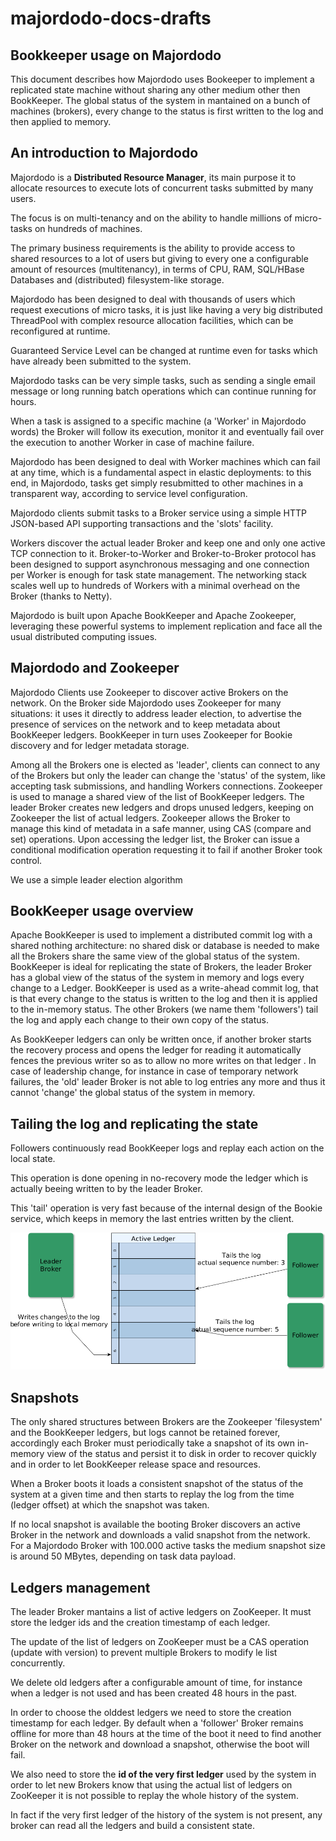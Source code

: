 # majordodo-docs-drafts

## Bookkeeper usage on Majordodo 

 This document describes how Majordodo uses Bookeeper to implement a replicated state machine without sharing any other medium other then BookKeeper.
 The global status of the system in mantained on a bunch of machines (brokers), every change to the status is first written to the log and then applied to memory.


## An introduction to Majordodo

  Majordodo is a **Distributed Resource Manager**, its main purpose it to allocate resources to execute lots of concurrent tasks submitted by many users.

  The focus is on multi-tenancy and on the ability to handle millions of micro-tasks on hundreds of machines.
    
  The primary business requirements is the ability to provide access to shared resources to a lot of users but giving to every one a configurable amount of resources (multitenancy), in terms of CPU, RAM, SQL/HBase Databases and (distributed) filesystem-like storage.

  Majordodo has been designed to deal with thousands of users which request executions of micro tasks, it is just like having a very big distributed ThreadPool with complex resource allocation facilities, which can be reconfigured at runtime.

  Guaranteed Service Level can be changed at runtime even for tasks which have already been submitted to the system.

  Majordodo tasks can be very simple tasks, such as sending a single email message or long running batch operations which can continue running for hours.

  When a task is assigned to a specific machine (a 'Worker' in Majordodo words) the Broker will follow its execution, monitor it and eventually fail over the execution to another Worker in case of machine failure.

  Majordodo has been designed to deal with Worker machines which can fail at any time, which is a fundamental aspect in elastic deployments: to this end, in Majordodo, tasks get simply resubmitted to other machines in a transparent way, according to service level configuration.

  Majordodo clients submit tasks to a Broker service using a simple HTTP JSON-based API supporting transactions and the 'slots' facility.

  Workers discover the actual leader Broker and keep one and only one active TCP connection to it. Broker-to-Worker and Broker-to-Broker protocol has been designed to support asynchronous messaging and one connection per Worker is enough for task state management. The networking stack scales well up to hundreds of Workers with a minimal overhead on the Broker (thanks to Netty).

  Majordodo is built upon Apache BookKeeper and Apache Zookeeper, leveraging these powerful systems to implement replication and face all the usual distributed computing issues.

## Majordodo and Zookeeper

  Majordodo Clients use Zookeeper to discover active Brokers on the network.
  On the Broker side Majordodo uses Zookeeper for many situations: it uses it directly to address leader election, to advertise the presence of services on the network and to keep metadata about BookKeeper ledgers. BookKeeper in turn uses Zookeeper for Bookie discovery and for ledger metadata storage.

  Among all the Brokers one is elected as 'leader', clients can connect to any of the Brokers but only the leader can change the 'status' of the system, like accepting task submissions, and handling Workers connections.
  Zookeeper is used to manage a shared view of the list of BookKeeper ledgers. The leader Broker creates new ledgers and drops unused ledgers, keeping on Zookeeper the list of actual ledgers.
  Zookeeper allows the Broker to manage this kind of metadata in a safe manner, using CAS (compare and set) operations. Upon accessing the ledger list, the Broker can issue a conditional modification operation requesting it to fail if another Broker took control.

  We use a simple leader election algorithm 

## BookKeeper usage overview

  Apache BookKeeper is used to implement a distributed commit log with a shared nothing architecture: no shared disk or database is needed to make all the Brokers share the same view of the global status of the system.
  BookKeeper is ideal for replicating the state of Brokers, the leader Broker has a global view of the status of the system in memory and logs every change to a Ledger.
  BookKeeper is used as a write-ahead commit log, that is that every change to the status is written to the log and then it is applied to the in-memory status.
  The other Brokers (we name them 'followers') tail the log and apply each change to their own copy of the status.
  
  As BookKeeper ledgers can only be written once, if another broker starts the recovery process and opens the ledger for reading it automatically fences the previous writer so as to allow no more writes on that ledger .
  In case of leadership change, for instance in case of temporary network failures, the 'old' leader Broker is not able to log entries any more and thus it cannot 'change' the global status of the system in memory.

## Tailing the log and replicating the state

  Followers continuously read BookKeeper logs and replay each action on the local state. 

  This operation is done opening in no-recovery mode the ledger which is actually beeing written to by the leader Broker.

  This 'tail' operation is very fast because of the internal design of the Bookie service, which keeps in memory the last entries written by the client.  

 ![Brokers](image1.png)

## Snapshots

  The only shared structures between Brokers are the Zookeeper 'filesystem' and the BookKeeper ledgers, but logs cannot be retained forever, accordingly each Broker must periodically take a snapshot of its own in-memory view of the status and persist it to disk in order to recover quickly and in order to let BookKeeper release space and resources.

  When a Broker boots it loads a consistent snapshot of the status of the system at a given time and then starts to replay the log from the time (ledger offset) at which the snapshot was taken.

  If no local snapshot is available the booting Broker discovers an active Broker in the network and downloads a valid snapshot from the network. For a Majordodo Broker with 100.000 active tasks the medium snapshot size is around 50 MBytes, depending on task data payload.
  

## Ledgers management

  The leader Broker mantains a list of active ledgers on ZooKeeper. It must store the ledger ids and the creation timestamp of each ledger.
  
  The update of the list of ledgers on ZooKeeper must be a CAS operation (update with version) to prevent multiple Brokers to modify le list concurrently.
  
  We delete old ledgers after a configurable amount of time, for instance when a ledger is not used and has been created 48 hours in the past.

  In order to choose the olddest ledgers we need to store the creation timestamp for each ledger. By default when a 'follower' Broker remains offline for more than 48 hours at the time of the boot it need to find another Broker on the network and download a snapshot, otherwise the boot will fail.

  We also need to store the **id of the very first ledger** used by the system in order to let new Brokers know that using the actual list of ledgers on ZooKeeper it is not possible to replay the whole history of the system. 

  In fact if the very first ledger of the history of the system is not present, any broker can read all the ledgers and build a consistent state.

  

  